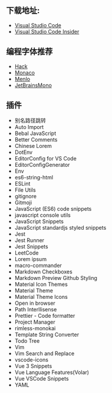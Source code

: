 ## 下载地址:

- [Visual Studio Code](https://code.visualstudio.com/)
- [Visual Studio Code Insider](https://code.visualstudio.com/insiders/)

## 编程字体推荐

- [Hack](https://github.com/source-foundry/Hack)
- [Monaco](https://github.com/todylu/monaco.ttf)
- [Menlo](https://github.com/ueaner/fonts)
- [JetBrainsMono](https://github.com/JetBrains/JetBrainsMono)

## 插件

- 别名路径跳转
- Auto Import
- Bebal JavaScript
- Better Comments
- Chinese Lorem
- DotEnv
- EditorConfig for VS Code
- EditorConfigGenerator
- Env
- es6-string-html
- ESLint
- File Utils
- gitignore
- Gitmoji
- JavaScript (ES6) code snippets
- javascript console utils
- JavaScript Snippets
- JavaScript standardjs styled snippets
- Jest
- Jest Runner
- Jest Snippets
- LeetCode
- Lorem ipsum
- macro-commander
- Markdown Checkboxes
- Markdown Preview Github Styling
- Material Icon Themes
- Material Theme
- Material Theme Icons
- Open in browser
- Path Interllisense
- Prettier - Code formatter
- Project Manager
- rimless-monokai
- Template String Converter
- Todo Tree
- Vim
- Vim Search and Replace
- vscode-icons
- Vue 3 Snippets
- Vue Language Features(Volar)
- Vue VSCode Snippets
- YAML
